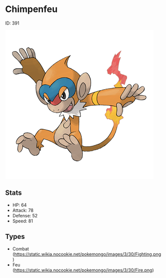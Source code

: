 # Chimpenfeu


ID: 391

![](https://raw.githubusercontent.com/PokeAPI/sprites/master/sprites/pokemon/other/official-artwork/391.png "Chimpenfeu")

## Stats


 - HP: 64
 - Attack: 78
 - Defense: 52
 - Speed: 81

## Types


 - Combat (https://static.wikia.nocookie.net/pokemongo/images/3/30/Fighting.png)
 - Feu (https://static.wikia.nocookie.net/pokemongo/images/3/30/Fire.png)
